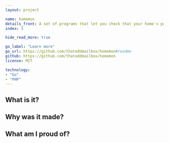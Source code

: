 ```yaml
---
layout: project

name: homemon
details_front: A set of programs that let you check that your home's power is on, meaning you can distinguish between an Internet outage and a power outage. You install a program on a central server and another on a physical device, and the device sends regular reports to your server via a cellular connection. Runs on the [Alcatel MW41 hotspot I got root on](https://alex.studer.dev/2021/01/04/mw41-1){:target="_blank"}{:rel="noopener noreferrer"}.
index: 5

hide_read_more: true

go_label: "Learn more"
go_url: https://github.com/thatoddmailbox/homemon#readme
github: https://github.com/thatoddmailbox/homemon
license: MIT

technology:
- "Go"
- "PHP"
---
```

## What is it?

## Why was it made?

## What am I proud of?
